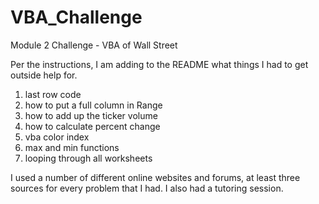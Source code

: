 # VBA_Challenge
Module 2 Challenge - VBA of Wall Street 

Per the instructions, I am adding to the README what things I had to get outside help for.

1. last row code
2. how to put a full column in Range
3. how to add up the ticker volume
4. how to calculate percent change
5. vba color index
6. max and min functions
7. looping through all worksheets

I used a number of different online websites and forums, at least three sources for every problem that I had.
I also had a tutoring session. 

